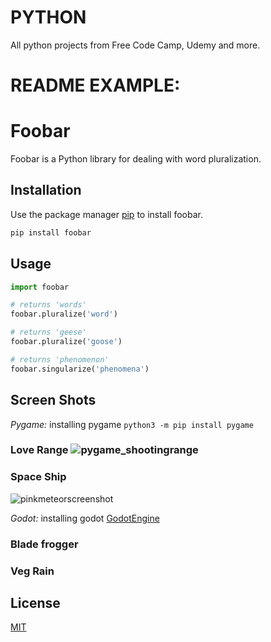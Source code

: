 # PYTHON
 All python projects from Free Code Camp, Udemy and more. 


# README EXAMPLE: 

# Foobar

Foobar is a Python library for dealing with word pluralization.

## Installation

Use the package manager [pip](https://pip.pypa.io/en/stable/) to install foobar.

```bash
pip install foobar
```

## Usage

```python
import foobar

# returns 'words'
foobar.pluralize('word')

# returns 'geese'
foobar.pluralize('goose')

# returns 'phenomenon'
foobar.singularize('phenomena')
```

## Screen Shots 
*Pygame:*
installing pygame `python3 -m pip install pygame`
### Love Range ![pygame_shootingrange](https://user-images.githubusercontent.com/83961643/148643904-959df981-5c3f-4000-8944-ddbc490f8f01.jpg)


### Space Ship  
![pinkmeteorscreenshot](https://user-images.githubusercontent.com/83961643/148763481-c07b3074-ae97-45a6-bd06-407ebc8ed8f3.jpg)



*Godot:*
installing godot [GodotEngine](https://godotengine.org)
### Blade frogger

### Veg Rain


## License
[MIT](https://choosealicense.com/licenses/mit/)
